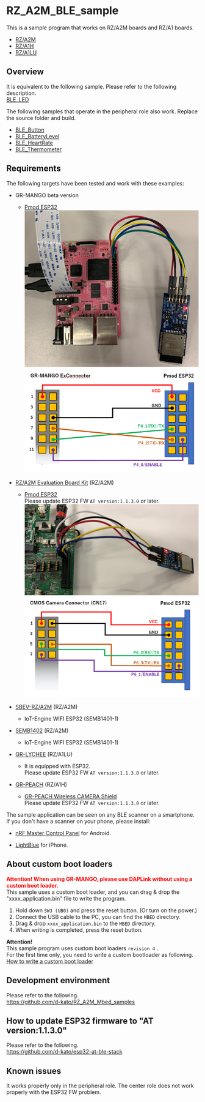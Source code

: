 # RZ_A2M_BLE_sample
This is a sample program that works on RZ/A2M boards and RZ/A1 boards.  
- [RZ/A2M](https://www.renesas.com/us/en/products/microcontrollers-microprocessors/rz/rza/rza2m.html)
- [RZ/A1H](https://www.renesas.com/us/en/products/microcontrollers-microprocessors/rz/rza/rza1h.html)
- [RZ/A1LU](https://www.renesas.com/us/en/products/microcontrollers-microprocessors/rz/rza/rza1lu.html)


## Overview
It is equivalent to the following sample. Please refer to the following description.  
[BLE_LED](https://github.com/ARMmbed/mbed-os-example-ble/blob/master/BLE_LED)

The following samples that operate in the peripheral role also work. Replace the source folder and build.  
- [BLE_Button](https://github.com/ARMmbed/mbed-os-example-ble/blob/master/BLE_Button)  
- [BLE_BatteryLevel](https://github.com/ARMmbed/mbed-os-example-ble/blob/master/BLE_BatteryLevel)  
- [BLE_HeartRate](https://github.com/ARMmbed/mbed-os-example-ble/blob/master/BLE_HeartRate)  
- [BLE_Thermometer](https://github.com/ARMmbed/mbed-os-example-ble/blob/master/BLE_Thermometer)  


## Requirements
The following targets have been tested and work with these examples:

- GR-MANGO beta version
  - [Pmod ESP32](https://store.digilentinc.com/pmod-esp32-wireless-communication-module/)  
    ![](docs/img/Pmod_ESP32_gr-mango_img.jpg)  
    ![](docs/img/Pmod_ESP32_connection_gr-mango.png)  


- [RZ/A2M Evaluation Board Kit](https://www.renesas.com/jp/en/products/software-tools/boards-and-kits/eval-kits/rz-a2m-evaluation-board-kit.html) (RZ/A2M)  
  - [Pmod ESP32](https://store.digilentinc.com/pmod-esp32-wireless-communication-module/)  
    Please update ESP32 FW ``AT version:1.1.3.0`` or later.  
    ![](docs/img/Pmod_ESP32_img.jpg)  
    ![](docs/img/Pmod_ESP32_connection.png)  


- [SBEV-RZ/A2M](http://www.shimafuji.co.jp/products/1486) (RZ/A2M)  
  - IoT-Engine WIFI ESP32 (SEMB1401-1)  


- [SEMB1402](http://www.shimafuji.co.jp/products/1505) (RZ/A2M)  
  - IoT-Engine WIFI ESP32 (SEMB1401-1)  


- [GR-LYCHEE](https://os.mbed.com/platforms/Renesas-GR-LYCHEE/) (RZ/A1LU)  
  - It is equipped with ESP32.  
    Please update ESP32 FW ``AT version:1.1.3.0`` or later.  


- [GR-PEACH](https://os.mbed.com/platforms/Renesas-GR-PEACH/)  (RZ/A1H)
  - [GR-PEACH Wireless CAMERA Shield](https://www.core.co.jp/product/m2m/gr-peach/audio-camera.html)  
    Please update ESP32 FW ``AT version:1.1.3.0`` or later.  


The sample application can be seen on any BLE scanner on a smartphone. If you don't have a scanner on your phone, please install:

- [nRF Master Control Panel](https://play.google.com/store/apps/details?id=no.nordicsemi.android.mcp) for Android.

- [LightBlue](https://itunes.apple.com/gb/app/lightblue-bluetooth-low-energy/id557428110?mt=8) for iPhone.


## About custom boot loaders
**<font color="Red">Attention! When using GR-MANGO, please use DAPLink without using a custom boot loader.</font>**  
This sample uses a custom boot loader, and you can drag & drop the "xxxx_application.bin" file to write the program.  

1. Hold down ``SW3 (UB0)`` and press the reset button. (Or turn on the power.)  
2. Connect the USB cable to the PC, you can find the ``MBED`` directory.  
3. Drag & drop ``xxxx_application.bin`` to the ``MBED`` directory.  
4. When writing is completed, press the reset button.  

**Attention!**  
This sample program uses custom boot loaders ``revision 4`` .  
For the first time only, you need to write a custom bootloader as following.  
[How to write a custom boot loader](https://github.com/d-kato/bootloader_d_n_d)  


## Development environment
Please refer to the following.  
https://github.com/d-kato/RZ_A2M_Mbed_samples


## How to update ESP32 firmware to "AT version:1.1.3.0"
Please refer to the following.  
https://github.com/d-kato/esp32-at-ble-stack


## Known issues
It works properly only in the peripheral role. The center role does not work properly with the ESP32 FW problem.  
